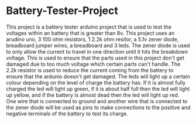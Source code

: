 # Battery-Tester-Project
This project is a battery tester arduino project that is used to test the voltages within an battery that is greater than 8v. This project uses an arudino uno, 3 100 ohm resistors, 1 2.2k ohm resitor, a 5.1v zener diode, breadboard jumper wires, a breadboard and 3 leds. The zener diode is used to only allow the current to travel in one direction until it hits the breakdown voltage. This is used to ensure that the parts used in this project don't get damaged due to too much voltage which certain parts can't handle. The 2.2k resistor is used to reduce the current coming from the battery to ensure that the ardunio doesn't get damaged. The leds will light up a certain colour depending on the level of charge the battery has. If it is almost fully charged the led will light up green, if it is about half full then the led will light up yellow, and if the battery is almost dead then the led will light up red. One wire that is connected to ground and another wire that is connected to the zener diode will be used as pins to make connections to the positive and negative terminals of the battery to test its charge.    
